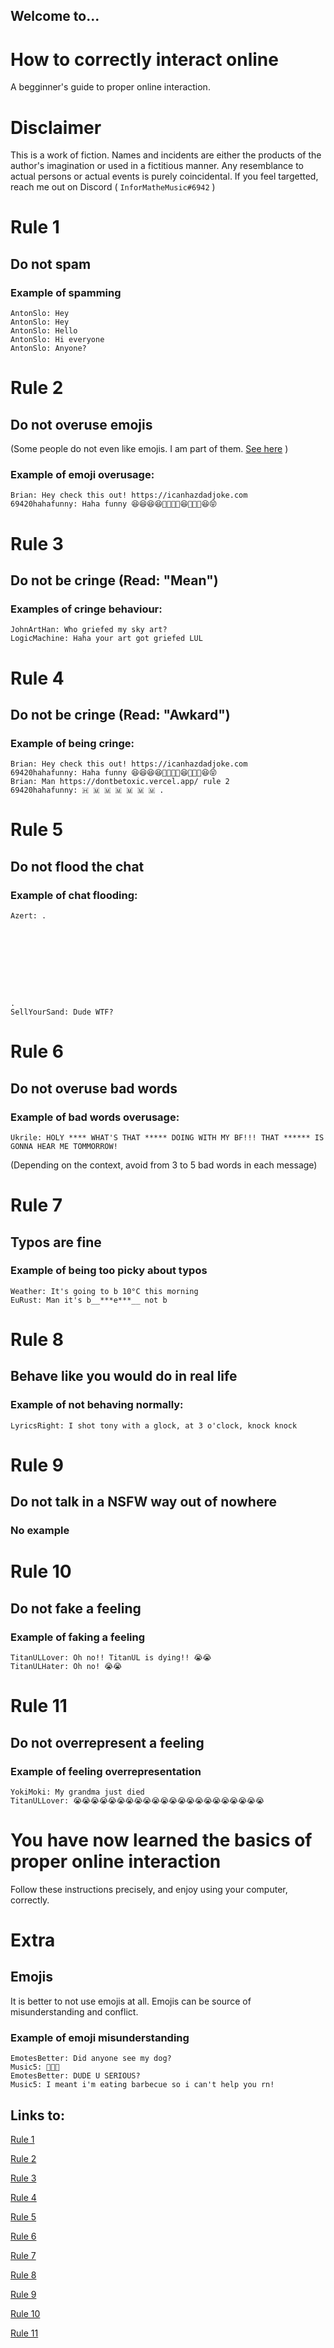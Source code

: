 ## Welcome to...

How to correctly interact online
===

A begginner's guide to proper online interaction.

# Disclaimer

This is a work of fiction. Names and incidents are either the products of the author's imagination or used in a fictitious manner.
Any resemblance to actual persons or actual events is purely coincidental.
If you feel targetted, reach me out on Discord ( `ІnfоrMatheMusic#6942` )

# Rule 1
## Do not spam

### Example of spamming

```text
AntonSlo: Hey
AntonSlo: Hey
AntonSlo: Hello
AntonSlo: Hi everyone
AntonSlo: Anyone?
```

# Rule 2
## Do not overuse emojis

(Some people do not even like emojis. I am part of them. [See here](#extra) )

### Example of emoji overusage:

```text
Brian: Hey check this out! https://icanhazdadjoke.com
69420hahafunny: Haha funny 😆😆😆😆🤣🤣🤣🤣😆🤣🤣🤣😆😝
```

# Rule 3
## Do not be cringe (Read: "Mean")

### Examples of cringe behaviour:

```text
JohnArtHan: Who griefed my sky art?
LogicMachine: Haha your art got griefed LUL
```

# Rule 4
## Do not be cringe (Read: "Awkard")

### Example of being cringe:

```text
Brian: Hey check this out! https://icanhazdadjoke.com
69420hahafunny: Haha funny 😆😆😆😆🤣🤣🤣🤣😆🤣🤣🤣😆😝
Brian: Man https://dontbetoxic.vercel.app/ rule 2
69420hahafunny: 🇭 🇲 🇲 🇲 🇲 🇲 🇲 .
```

# Rule 5
## Do not flood the chat

### Example of chat flooding:

```text
Azert: .









.
SellYourSand: Dude WTF?
```

# Rule 6
## Do not overuse bad words

### Example of bad words overusage:

```text
Ukrile: HOLY **** WHAT'S THAT ***** DOING WITH MY BF!!! THAT ****** IS GONNA HEAR ME TOMMORROW!
```

(Depending on the context, avoid from 3 to 5 bad words in each message)

# Rule 7
## Typos are fine

### Example of being too picky about typos

```text
Weather: It's going to b 10°C this morning
EuRust: Man it's b__***e***__ not b
```

# Rule 8
## Behave like you would do in real life

### Example of not behaving normally:

```text
LyricsRight: I shot tony with a glock, at 3 o'clock, knock knock
```

# Rule 9
## Do not talk in a NSFW way out of nowhere

### No example

# Rule 10
## Do not fake a feeling

### Example of faking a feeling

```text
TitanULLover: Oh no!! TitanUL is dying!! 😭😭
TitanULHater: Oh no! 😭😭
```

# Rule 11
## Do not overrepresent a feeling

### Example of feeling overrepresentation

```text
YokiMoki: My grandma just died
TitanULLover: 😭😭😭😭😭😭😭😭😭😭😭😭😭😭😭😭😭😭😭😭😭😭
```

# You have now learned the basics of proper online interaction

Follow these instructions precisely, and enjoy using your computer, correctly.

# Extra

## Emojis

It is better to not use emojis at all.
Emojis can be source of misunderstanding and conflict.

### Example of emoji misunderstanding

```text
EmotesBetter: Did anyone see my dog?
Music5: 🥓🔥❌
EmotesBetter: DUDE U SERIOUS?
Music5: I meant i'm eating barbecue so i can't help you rn!
```

## Links to:

[Rule 1](#rule1)

[Rule 2](#rule2)

[Rule 3](#rule3)

[Rule 4](#rule4)

[Rule 5](#rule5)

[Rule 6](#rule6)

[Rule 7](#rule7)

[Rule 8](#rule8)

[Rule 9](#rule9)

[Rule 10](#rule10)

[Rule 11](#rule11)
